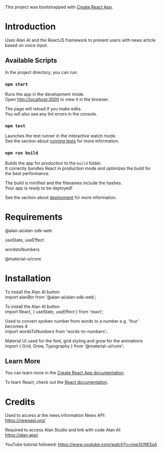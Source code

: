 This project was bootstrapped with [Create React App](https://github.com/facebook/create-react-app).


# Introduction
Uses Alan AI and the ReactJS framework to present users with news article 
based on voice input. 

## Available Scripts

In the project directory, you can run:

### `npm start`

Runs the app in the development mode.<br />
Open [http://localhost:3000](http://localhost:3000) to view it in the browser.

The page will reload if you make edits.<br />
You will also see any lint errors in the console.

### `npm test`

Launches the test runner in the interactive watch mode.<br />
See the section about [running tests](https://facebook.github.io/create-react-app/docs/running-tests) for more information.

### `npm run build`

Builds the app for production to the `build` folder.<br />
It correctly bundles React in production mode and optimizes the build for the best performance.

The build is minified and the filenames include the hashes.<br />
Your app is ready to be deployed!

See the section about [deployment](https://facebook.github.io/create-react-app/docs/deployment) for more information.


# Requirements
@alan-ai/alan-sdk-web

useState, useEffect

wordstoNumbers

@material-ui/core


# Installation
To install the Alan AI button <br />
import alanBtn from '@alan-ai/alan-sdk-web';

To install the Alan AI button <br />
import React, { useState, useEffect } from 'react';

Used to convert spoken number from words to a number e.g. 'four' becomes 4 <br />
import wordsToNumbers from 'words-to-numbers';

Material UI used for the font, grid styling and grow for the animations <br />
import { Grid, Grow, Typography } from '@material-ui/core';


## Learn More

You can learn more in the [Create React App documentation](https://facebook.github.io/create-react-app/docs/getting-started).

To learn React, check out the [React documentation](https://reactjs.org/).

# Credits
Used to access al the news information
News API: <br />
https://newsapi.org/


Required to access Alan Studio and link with code
Alan AI: <br />
https://alan.app/

YouTube tutorial followed:
https://www.youtube.com/watch?v=rqw3OftE5sA



